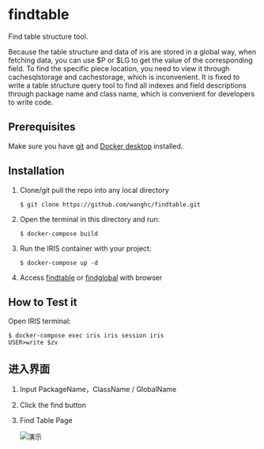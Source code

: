 # findtable

Find table structure tool. 

Because the table structure and data of iris are stored in a global way, when fetching data, you can use $P or $LG to get the value of the corresponding field. To find the specific piece location, you need to view it through cachesqlstorage and cachestorage, which is inconvenient. It is fixed to write a table structure query tool to find all indexes and field descriptions through package name and class name, which is convenient for developers to write code.

## Prerequisites

Make sure you have [git](https://git-scm.com/book/en/v2/Getting-Started-Installing-Git) and [Docker desktop](https://www.docker.com/products/docker-desktop) installed.

## Installation

1. Clone/git pull the repo into any local directory

    ```
    $ git clone https://github.com/wanghc/findtable.git
    ```

2. Open the terminal in this directory and run:

    ```
    $ docker-compose build
    ```

3. Run the IRIS container with your project:

    ```
    $ docker-compose up -d
    ```

4. Access [findtable](http://127.0.0.1:56773/csp/user/findglobal.csp) or [findglobal](http://127.0.0.1:56773/csp/user/findglobal.csp) with browser


## How to Test it

Open IRIS terminal:

```
$ docker-compose exec iris iris session iris
USER>write $zv
```

## 进入界面

1. Input PackageName，ClassName / GlobalName

2. Click the find button

3. Find Table Page

   ![演示](https://openexchange.intersystems.com/mp/img/packages/1329/screenshots/ohxdp8skrelyypa0nwi1tbbhyo.gif)